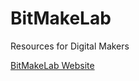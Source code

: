 # BitMakeLab
Resources for Digital Makers

[BitMakeLab Website](https://www.thinkcreatelearn.co.uk/resources/bitmakelab)



